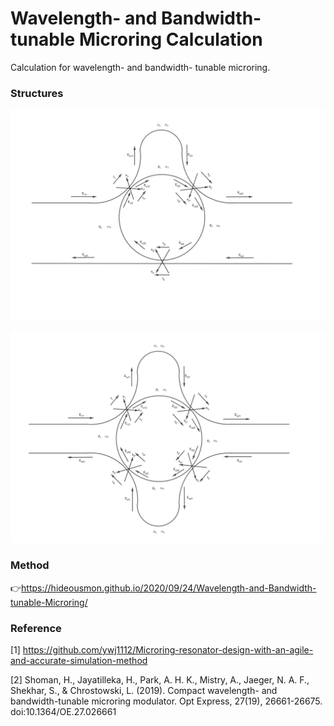 # Wavelength- and Bandwidth- tunable Microring Calculation 

Calculation for wavelength- and bandwidth- tunable microring. 

### Structures

![example](_img/Single_Arm.png)

![example](_img/Double_Arms.png)

### Method

:point_right:https://hideousmon.github.io/2020/09/24/Wavelength-and-Bandwidth-tunable-Microring/

### Reference

  [1] https://github.com/ywj1112/Microring-resonator-design-with-an-agile-and-accurate-simulation-method 

  [2] Shoman, H., Jayatilleka, H., Park, A. H. K., Mistry, A., Jaeger, N. A. F., Shekhar, S., & Chrostowski, L. (2019). Compact wavelength- and bandwidth-tunable microring modulator. Opt Express, 27(19), 26661-26675. doi:10.1364/OE.27.026661 


